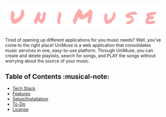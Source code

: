 # <img src="/UniMuse/static/img/unimuse.png">

Tired of opening up different applications for you music needs? Well, you've come to the right place!
UniMuse is a web application that consolidates music services in one, easy-to-use platform. Through
UniMuse, you can create and delete playlists, search for songs, and PLAY the songs without worrying
about the source of your music.

## Table of Contents :musical-note:

* [Tech Stack](#tech-stack)
* [Features](#features)
* [Setup/Installation](#installation)
* [To-Do](#future)
* [License](#license)